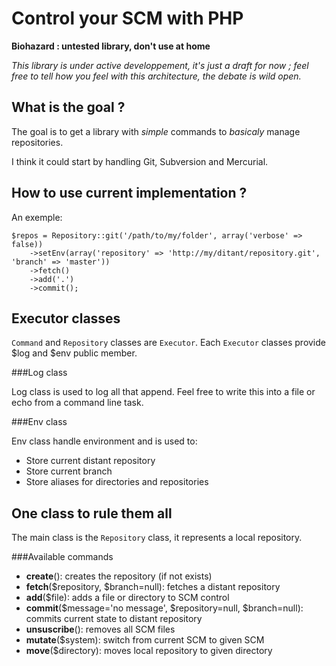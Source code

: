 Control your SCM with PHP
=========================

**Biohazard : untested library, don't use at home**

*This library is under active developpement, it's just a draft for now ;
feel free to tell how you feel with this architecture, the debate is wild open.*


What is the goal ?
------------------

The goal is to get a library with *simple* commands to *basicaly* manage repositories.

I think it could start by handling Git, Subversion and Mercurial.


How to use current implementation ?
-----------------------------------

An exemple:

    $repos = Repository::git('/path/to/my/folder', array('verbose' => false))
        ->setEnv(array('repository' => 'http://my/ditant/repository.git', 'branch' => 'master'))
        ->fetch()
        ->add('.')
        ->commit();
        
        
Executor classes
----------------

`Command` and `Repository` classes are `Executor`. Each `Executor` classes provide $log and $env public member.


###Log class

Log class is used to log all that append. Feel free to write this into a file or echo from a command line task.


###Env class

Env class handle environment and is used to:

-  Store current distant repository
-  Store current branch
-  Store aliases for directories and repositories
        
        
One class to rule them all
--------------------------

The main class is the `Repository` class, it represents a local repository.

###Available commands

-  **create**(): creates the repository (if not exists)
-  **fetch**($repository, $branch=null): fetches a distant repository
-  **add**($file): adds a file or directory to SCM control
-  **commit**($message='no message', $repository=null, $branch=null): commits current state to distant repository
-  **unsuscribe**(): removes all SCM files
-  **mutate**($system): switch from current SCM to given SCM
-  **move**($directory): moves local repository to given directory
